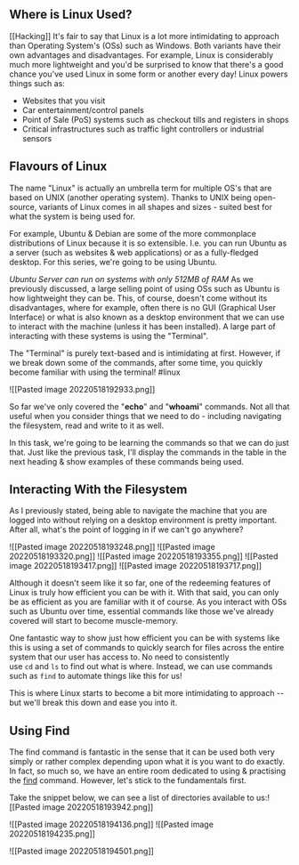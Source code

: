 ## Where is Linux Used?
[[Hacking]]
It's fair to say that Linux is a lot more intimidating to approach than Operating System's (OSs) such as Windows. Both variants have their own advantages and disadvantages. For example, Linux is considerably much more lightweight and you'd be surprised to know that there's a good chance you've used Linux in some form or another every day! Linux powers things such as:

-   Websites that you visit
-   Car entertainment/control panels
-   Point of Sale (PoS) systems such as checkout tills and registers in shops
-   Critical infrastructures such as traffic light controllers or industrial sensors

##   

## Flavours of Linux

The name "Linux" is actually an umbrella term for multiple OS's that are based on UNIX (another operating system). Thanks to UNIX being open-source, variants of Linux comes in all shapes and sizes - suited best for what the system is being used for.

For example, Ubuntu & Debian are some of the more commonplace distributions of Linux because it is so extensible. I.e. you can run Ubuntu as a server (such as websites & web applications) or as a fully-fledged desktop. For this series, we're going to be using Ubuntu.

_Ubuntu Server can run on systems with only 512MB of RAM_
As we previously discussed, a large selling point of using OSs such as Ubuntu is how lightweight they can be. This, of course, doesn't come without its disadvantages, where for example, often there is no GUI (Graphical User Interface) or what is also known as a desktop environment that we can use to interact with the machine (unless it has been installed). A large part of interacting with these systems is using the "Terminal".

The "Terminal" is purely text-based and is intimidating at first. However, if we break down some of the commands, after some time, you quickly become familiar with using the terminal!
#linux


![[Pasted image 20220518192933.png]]

So far we've only covered the "**echo**" and "**whoami**" commands. Not all that useful when you consider things that we need to do - including navigating the filesystem, read and write to it as well.

In this task, we're going to be learning the commands so that we can do just that. Just like the previous task, I'll display the commands in the table in the next heading & show examples of these commands being used.

  

## Interacting With the Filesystem

As I previously stated, being able to navigate the machine that you are logged into without relying on a desktop environment is pretty important. After all, what's the point of logging in if we can't go anywhere?

![[Pasted image 20220518193248.png]]
![[Pasted image 20220518193320.png]]
![[Pasted image 20220518193355.png]]
![[Pasted image 20220518193417.png]]
![[Pasted image 20220518193717.png]]


Although it doesn't seem like it so far, one of the redeeming features of Linux is truly how efficient you can be with it. With that said, you can only be as efficient as you are familiar with it of course. As you interact with OSs such as Ubuntu over time, essential commands like those we've already covered will start to become muscle-memory.

One fantastic way to show just how efficient you can be with systems like this is using a set of commands to quickly search for files across the entire system that our user has access to. No need to consistently use `cd` and `ls` to find out what is where. Instead, we can use commands such as `find` to automate things like this for us!

This is where Linux starts to become a bit more intimidating to approach -- but we'll break this down and ease you into it.

## **Using Find**

The find command is fantastic in the sense that it can be used both very simply or rather complex depending upon what it is you want to do exactly. In fact, so much so, we have an entire room dedicated to using & practising the [find](https://tryhackme.com/room/thefindcommand) command. However, let's stick to the fundamentals first.

Take the snippet below, we can see a list of directories available to us:![[Pasted image 20220518193942.png]]

![[Pasted image 20220518194136.png]]
![[Pasted image 20220518194235.png]]

![[Pasted image 20220518194501.png]]
